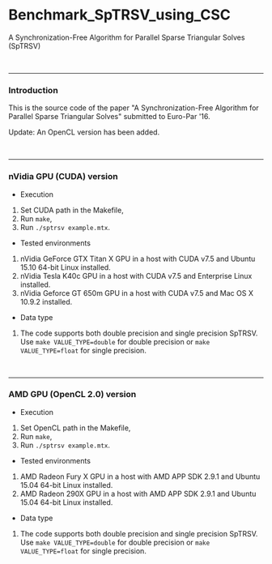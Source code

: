 # Benchmark_SpTRSV_using_CSC
A Synchronization-Free Algorithm for Parallel Sparse Triangular Solves (SpTRSV)

<br><hr>
<h3>Introduction</h3>

This is the source code of the paper "A Synchronization-Free Algorithm for Parallel Sparse Triangular Solves" submitted to Euro-Par '16.

Update: An OpenCL version has been added.

<br><hr>
<h3>nVidia GPU (CUDA) version</h3>

- Execution

1. Set CUDA path in the Makefile,
2. Run ``make``,
3. Run ``./sptrsv example.mtx``.

- Tested environments

1. nVidia GeForce GTX Titan X GPU in a host with CUDA v7.5 and Ubuntu 15.10 64-bit Linux installed.
2. nVidia Tesla K40c GPU in a host with CUDA v7.5 and Enterprise Linux installed. 
3. nVidia Geforce GT 650m GPU in a host with CUDA v7.5 and Mac OS X 10.9.2 installed.

- Data type

1. The code supports both double precision and single precision SpTRSV. Use ``make VALUE_TYPE=double`` for double precision or ``make VALUE_TYPE=float`` for single precision.

<br><hr>
<h3>AMD GPU (OpenCL 2.0) version</h3>

- Execution

1. Set OpenCL path in the Makefile,
2. Run ``make``,
3. Run ``./sptrsv example.mtx``.

- Tested environments

1. AMD Radeon Fury X GPU in a host with AMD APP SDK 2.9.1 and Ubuntu 15.04 64-bit Linux installed.
2. AMD Radeon 290X GPU in a host with AMD APP SDK 2.9.1 and Ubuntu 15.04 64-bit Linux installed.

- Data type

1. The code supports both double precision and single precision SpTRSV. Use ``make VALUE_TYPE=double`` for double precision or ``make VALUE_TYPE=float`` for single precision. 

